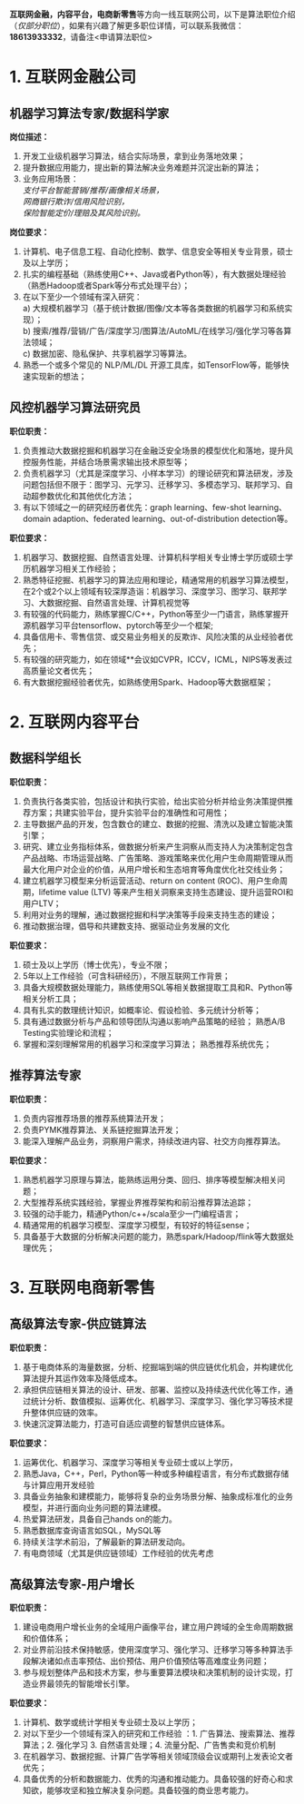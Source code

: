 **互联网金融，内容平台，电商新零售**等方向一线互联网公司，以下是算法职位介绍（*仅部分职位*），如果有兴趣了解更多职位详情，可以联系我微信：**18613933332**，请备注<申请算法职位>

# 1. 互联网金融公司

## 机器学习算法专家/数据科学家

**岗位描述：<br/>**
1. 开发工业级机器学习算法，结合实际场景，拿到业务落地效果；<br/>
2. 提升数据应用能力，提出新的算法解决业务难题并沉淀出新的算法；<br/>
3. 业务应用场景：<br/>
  *支付平台智能营销/推荐/画像相关场景，<br/>*
  *网商银行欺诈/信用风险识别，<br/>*
  *保险智能定价/理赔及其风险识别。<br/>*

**岗位要求：**<br/>
1. 计算机、电子信息工程、自动化控制、数学、信息安全等相关专业背景，硕士及以上学历；<br/>
2. 扎实的编程基础（熟练使用C++、Java或者Python等），有大数据处理经验（熟悉Hadoop或者Spark等分布式处理平台）；<br/>
3. 在以下至少一个领域有深入研究：<br/>
  a) 大规模机器学习（基于统计数据/图像/文本等各类数据的机器学习和系统实现）；<br/>
  b) 搜索/推荐/营销/广告/深度学习/图算法/AutoML/在线学习/强化学习等各算法领域；<br/>
  c) 数据加密、隐私保护、共享机器学习等算法。<br/>
4. 熟悉一个或多个常见的 NLP/ML/DL 开源工具库，如TensorFlow等，能够快速实现新的想法；<br/>


## 风控机器学习算法研究员
**职位职责：**<br/>
1. 负责推动大数据挖掘和机器学习在金融泛安全场景的模型优化和落地，提升风控服务性能，并结合场景需求输出技术原型等；<br/>
2. 负责机器学习（尤其是深度学习、小样本学习）的理论研究和算法研发，涉及问题包括但不限于：图学习、元学习、迁移学习、多模态学习、联邦学习、自动超参数优化和其他优化方法；<br/>
3. 有以下领域之一的研究经历者优先：graph learning、few-shot learning、domain adaption、federated learning、out-of-distribution detection等。<br/>

**职位要求：**<br/>
1. 机器学习、数据挖掘、自然语言处理、计算机科学相关专业博士学历或硕士学历机器学习相关工作经验；<br/>
2. 熟悉特征挖掘、机器学习的算法应用和理论，精通常用的机器学习算法模型，在2个或2个以上领域有较深厚造诣：机器学习、深度学习、图学习、联邦学习、大数据挖掘、自然语言处理、计算机视觉等<br/>
3. 有较强的代码能力，熟练掌握C/C++，Python等至少一门语言，熟练掌握开源机器学习平台tensorflow、pytorch等至少一个框架;<br/>
4. 具备信用卡、零售信贷、或交易业务相关的反欺诈、风险决策的从业经验者优先；<br/>
5. 有较强的研究能力，如在领域**会议如CVPR，ICCV，ICML，NIPS等发表过高质量论文者优先；<br/>
6. 有大数据挖掘经验者优先，如熟练使用Spark、Hadoop等大数据框架；<br/>

# 2. 互联网内容平台

## 数据科学组长
**职位职责：** <br/>
1. 负责执行各类实验，包括设计和执行实验，给出实验分析并给业务决策提供推荐方案；共建实验平台，提升实验平台的准确性和可用性；<br/>
2. 主导数据产品的开发，包含数仓的建立、数据的挖掘、清洗以及建立智能决策引擎； <br/>
3. 研究、建立业务指标体系，做数据分析来产生洞察从而支持人为决策制定包含产品战略、市场运营战略、广告策略、游戏策略来优化用户生命周期管理从而最大化用户对企业的价值，从用户增长和生态培育等角度优化社交线业务； <br/>
4. 建立机器学习模型来分析运营活动、return on content (ROC)、用户生命周期，lifetime value (LTV) 等来产生相关洞察来支持生态建设、提升运营ROI和用户LTV； <br/>
5. 利用对业务的理解，通过数据挖掘和科学决策等手段来支持生态的建设； <br/>
6. 推动数据治理，倡导和共建数支持、据驱动业务发展的文化 <br/>

**职位要求：**<br/>
1. 硕士及以上学历（博士优先），专业不限； <br/>
2. 5年以上工作经验（可含科研经历），不限互联网工作背景； <br/>
3. 具备大规模数据处理能力，熟练使用SQL等相关数据提取工具和R、Python等相关分析工具； <br/>
4. 具有扎实的数理统计知识，如概率论、假设检验、多元统计分析等； <br/>
5. 具有通过数据分析与产品和领导团队沟通以影响产品策略的经验； 熟悉A/B Testing实验理论和流程； <br/>
6. 掌握和深刻理解常用的机器学习和深度学习算法； 熟悉推荐系统优先；<br/>

## 推荐算法专家
**职位职责：** <br/>
1. 负责内容推荐场景的推荐系统算法开发；<br/>
2. 负责PYMK推荐算法、关系链挖掘算法开发；<br/>
3. 能深入理解产品业务，洞察用户需求，持续改进内容、社交方向推荐算法。<br/>

**职位要求：**<br/>
1. 熟悉机器学习原理与算法，能熟练运用分类、回归、排序等模型解决相关问题；<br/>
2. 大型推荐系统实践经验，掌握业界推荐架构和前沿推荐算法追踪；<br/>
3. 较强的动手能力，精通Python/c++/scala至少一门编程语言；<br/>
4. 精通常用的机器学习模型、深度学习模型，有较好的特征sense；<br/>
5. 具备基于大数据的分析解决问题的能力，熟悉spark/Hadoop/flink等大数据处理优先；<br/>

# 3. 互联网电商新零售
## 高级算法专家-供应链算法
**职位职责：** <br/>
1. 基于电商体系的海量数据，分析、挖掘端到端的供应链优化机会，并构建优化算法提升其运作效率及降低成本。 <br/>
2. 承担供应链相关算法的设计、研发、部署、监控以及持续迭代优化等工作，通过统计分析、数值模拟、运筹优化、机器学习、深度学习、强化学习等技术提升整体供应链的效率。 <br/>
3. 快速沉淀算法能力，打造可自适应调整的智慧供应链体系。 <br/>

**职位要求：**<br/>
1. 运筹优化、机器学习、深度学习等相关专业硕士或以上学历，<br/>
2. 熟悉Java，C++，Perl，Python等一种或多种编程语言，有分布式数据存储与计算应用开发经验<br/>
3. 具备业务抽象和建模能力，能够将复杂的业务场景分解、抽象成标准化的业务模型，并进行面向业务问题的算法建模。<br/>
4. 热爱算法研发，具备自己hands on的能力。<br/>
5. 熟悉数据库查询语言如SQL，MySQL等 <br/>
6. 持续关注学术前沿，了解最新的算法研发动向。<br/>
7. 有电商领域（尤其是供应链领域）工作经验的优先考虑  <br/>

## 高级算法专家-用户增长
**职位职责：** <br/>
1. 建设电商用户增长业务的全域用户画像平台，建立用户跨域的全生命周期数据和价值体系； <br/>
2. 对业界前沿技术保持敏感，使用深度学习、强化学习、迁移学习等多种算法手段解决诸如点击率预估、出价预估、用户价值预估等高难度业务问题； <br/>
3. 参与规划整体产品和技术方案，参与重要算法模块和决策机制的设计实现，打造业界最领先的智能增长引擎。 <br/>

**职位要求：**<br/>
1. 计算机、数学或统计学相关专业硕士及以上学历； <br/>
2. 对以下至少一个领域有深入的研究和工作经验 ：1. 广告算法、搜索算法、推荐算法；2. 强化学习 3. 自然语言处理；4. 流量分配、广告售卖和竞价机制 <br/>
3. 在机器学习、数据挖掘、计算广告学等相关领域顶级会议或期刊上发表论文者优先； <br/>
4. 具备优秀的分析和数据能力、优秀的沟通和推动能力。具备较强的好奇心和求知欲，能够攻坚和独立解决复杂问题。具备较强的商业思考能力。 <br/>





